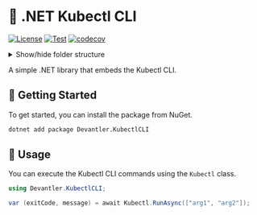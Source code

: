 # 🔧 .NET Kubectl CLI

[![License](https://img.shields.io/badge/License-Apache_2.0-blue.svg)](https://opensource.org/licenses/Apache-2.0)
[![Test](https://github.com/devantler/dotnet-kubectl-cli/actions/workflows/test.yaml/badge.svg)](https://github.com/devantler/dotnet-kubectl-cli/actions/workflows/test.yaml)
[![codecov](https://codecov.io/gh/devantler/dotnet-kubectl-cli/graph/badge.svg?token=RhQPb4fE7z)](https://codecov.io/gh/devantler/dotnet-kubectl-cli)

<details>
  <summary>Show/hide folder structure</summary>

<!-- readme-tree start -->
```
.
├── .github
│   ├── scripts
│   └── workflows
├── Devantler.KubectlCLI
│   └── runtimes
│       ├── linux-arm64
│       │   └── native
│       ├── linux-x64
│       │   └── native
│       ├── osx-arm64
│       │   └── native
│       ├── osx-x64
│       │   └── native
│       ├── win-arm64
│       │   └── native
│       └── win-x64
│           └── native
└── Devantler.KubectlCLI.Tests
    └── KubectlTests

20 directories
```
<!-- readme-tree end -->

</details>

A simple .NET library that embeds the Kubectl CLI.

## 🚀 Getting Started

To get started, you can install the package from NuGet.

```bash
dotnet add package Devantler.KubectlCLI
```

## 📝 Usage

You can execute the Kubectl CLI commands using the `Kubectl` class.

```csharp
using Devantler.KubectlCLI;

var (exitCode, message) = await Kubectl.RunAsync(["arg1", "arg2"]);
```
